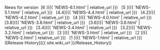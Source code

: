 News for version&nbsp;
[6  ]({{ 'NEWS-6.1.html' | relative_url }}) &nbsp;
[5  ]({{ 'NEWS-5.1.html' | relative_url }}) &nbsp;
[4.4]({{ 'NEWS-4.4.html' | relative_url }}) &nbsp;
[4.2]({{ 'NEWS-4.2.html' | relative_url }}) &nbsp;
[4  ]({{ 'NEWS-4.0.html' | relative_url }}) &nbsp;
[3.8]({{ 'NEWS-3.8.html' | relative_url }}) &nbsp;
[3.6]({{ 'NEWS-3.6.html' | relative_url }}) &nbsp;
[3.4]({{ 'NEWS-3.4.html' | relative_url }}) &nbsp;
[3.2]({{ 'NEWS-3.2.html' | relative_url }}) &nbsp;
[3  ]({{ 'NEWS-3.html'   | relative_url }}) &nbsp;
[2  ]({{ 'NEWS-2.html'   | relative_url }}) &nbsp;
[1  ]({{ 'NEWS-1.html'   | relative_url }}) &nbsp;
([Release History]({{ site.wiki_url }}/Release_History))
